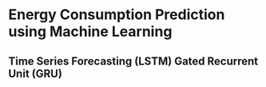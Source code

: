 # Energy Consumption Prediction using Machine Learning
## Time Series Forecasting (LSTM) Gated Recurrent Unit (GRU)



